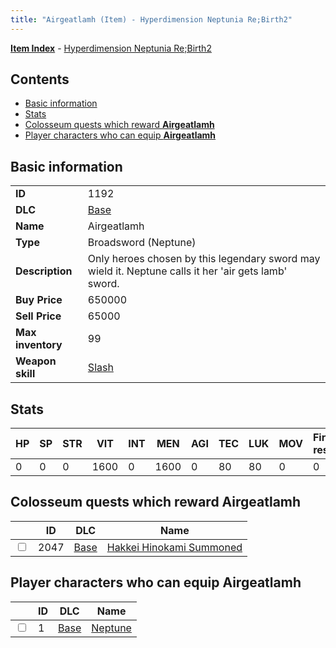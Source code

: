 ```yaml
---
title: "Airgeatlamh (Item) - Hyperdimension Neptunia Re;Birth2"
---
```


[**Item Index**](/neptunia/rb2/item/index.html) - [Hyperdimension Neptunia Re;Birth2](/neptunia/rb2)

## Contents

- [Basic information](#basic-information)
- [Stats](#stats)
- [Colosseum quests which reward **Airgeatlamh**](#colosseum-quests-which-reward-airgeatlamh)
- [Player characters who can equip **Airgeatlamh**](#player-characters-who-can-equip-airgeatlamh)

## Basic information

|   |   |
| -- | -- |
| **ID** | 1192 |
| **DLC** | [Base](/neptunia/rb2/dlc/0-base.html) |
| **Name** | Airgeatlamh |
| **Type** | Broadsword (Neptune) |
| **Description** | Only heroes chosen by this legendary sword may wield it. Neptune calls it her 'air gets lamb' sword. |
| **Buy Price** | 650000 |
| **Sell Price** | 65000 |
| **Max inventory** | 99 |
| **Weapon skill** | [Slash](/neptunia/rb2/skill/0-802-slash.html) |

## Stats

| HP | SP | STR | VIT | INT | MEN | AGI | TEC | LUK | MOV | Fire res. | Ice res. | Wind res. | Lightning res. |
| -- | -- | --- | --- | --- | --- | --- | --- | --- | --- | --------- | -------- | --------- | -------------- |
| 0 | 0 | 0 | 1600 | 0 | 1600 | 0 | 80 | 80 | 0 | 0 | 0 | 0 | 0 |

## Colosseum quests which reward **Airgeatlamh**

|    | ID | DLC | Name |
| -- | -- | --- | ---- |
| <input type="checkbox" id="rb2-colosseum-0-2047" class="trackbox" /> | 2047 | [Base](/neptunia/rb2/dlc/0-base.html) | [Hakkei Hinokami Summoned](/neptunia/rb2/colosseum/0-2047-hakkei-hinokami-summoned.html) |

## Player characters who can equip **Airgeatlamh**

|    | ID | DLC | Name |
| -- | -- | --- | ---- |
| <input type="checkbox" id="rb2-player-0-1" class="trackbox" /> | 1 | [Base](/neptunia/rb2/dlc/0-base.html) | [Neptune](/neptunia/rb2/player/0-1-neptune.html) |